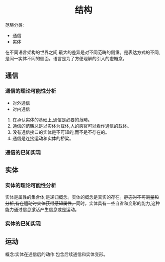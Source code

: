 # <center>结构</center>
范畴分类:
* 通信
* 实体

在不同语言架构的世界之间,最大的差异是对不同范畴的侧重。是表达方式的不同,是同一实体不同的侧面。语言是为了方便理解的引入的虚概念。

## 通信 
### 通信的理论可能性分析
* 对外通信
* 对内通信

1. 在承认实体的基础上,通信是必要的范畴。
2. 通信的范畴总是以实体为载体,人的感官可以看作通信的载体。
3. 没有通信接口的实体是不可知的,而不是不存在的。
4. 通信是连接运动和实体的桥梁。

### 通信的已知实现

## 实体
### 实体的理论可能性分析
实体是属性的集合体;是递归概念。实体的概念是真实的存在。<del>静态时不可测量和分析,有在运动时实体获得感知属性。</del>同时，实体具有一些自省和变形的能力,这种能力通过信息激活产生信息或是运动。

### 实体的已知实现

## 运动
概念:实体在通信后的动作:包含后续通信和实体变形。
